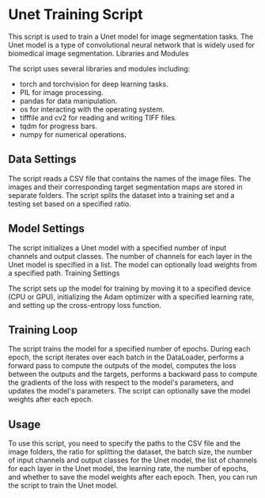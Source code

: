 # Unet Training Script

This script is used to train a Unet model for image segmentation tasks. The Unet model is a type of convolutional neural network that is widely used for biomedical image segmentation.
Libraries and Modules

The script uses several libraries and modules including:

- torch and torchvision for deep learning tasks.
- PIL for image processing.
- pandas for data manipulation.
- os for interacting with the operating system.
- tifffile and cv2 for reading and writing TIFF files.
- tqdm for progress bars.
- numpy for numerical operations.

## Data Settings

The script reads a CSV file that contains the names of the image files. The images and their corresponding target segmentation maps are stored in separate folders. The script splits the dataset into a training set and a testing set based on a specified ratio.

## Model Settings

The script initializes a Unet model with a specified number of input channels and output classes. The number of channels for each layer in the Unet model is specified in a list. The model can optionally load weights from a specified path.
Training Settings

The script sets up the model for training by moving it to a specified device (CPU or GPU), initializing the Adam optimizer with a specified learning rate, and setting up the cross-entropy loss function.

## Training Loop

The script trains the model for a specified number of epochs. During each epoch, the script iterates over each batch in the DataLoader, performs a forward pass to compute the outputs of the model, computes the loss between the outputs and the targets, performs a backward pass to compute the gradients of the loss with respect to the model's parameters, and updates the model's parameters. The script can optionally save the model weights after each epoch.

## Usage

To use this script, you need to specify the paths to the CSV file and the image folders, the ratio for splitting the dataset, the batch size, the number of input channels and output classes for the Unet model, the list of channels for each layer in the Unet model, the learning rate, the number of epochs, and whether to save the model weights after each epoch. Then, you can run the script to train the Unet model.

